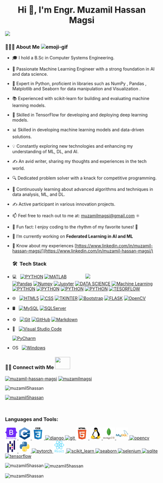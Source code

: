 <h1 align="center">Hi 👋, I'm Engr. Muzamil Hassan Magsi</h1>
<img src="https://camo.githubusercontent.com/7de37139d0b4c1ce40865e799b446c0e963a3dd8fb68d239707237c40604fa3d/68747470733a2f2f63646e2e6472696262626c652e636f6d2f75736572732f3733303730332f73637265656e73686f74732f363538313234332f6176656e746f2e676966">
<h3 align="center"></h3>


<h3>👨🏻‍💻  About Me <img src="https://camo.githubusercontent.com/2fa9a884d43000873de7a1c7f96f78971ce1e7af7e5fbf8aad7ec600974992e6/68747470733a2f2f6d656469612e67697068792e636f6d2f6d656469612f31326f75664342304d795a31476f2f67697068792e676966" alt="emoji-gif" style="width: 50px; height: 50px;"></h3>

 
- 🎓 I hold a B.Sc in Computer Systems Engineering.
- 🤖 Passionate Machine Learning Engineer with a strong foundation in AI and data science.
- 🐍 Expert in Python, proficient in libraries such as NumPy , Pandas , Matplotlib and Seaborn for data manipulation and Visualization .
- 📚 Experienced with scikit-learn for building and evaluating machine learning models.
- 🤖 Skilled in TensorFlow for developing and deploying deep learning models.
- 📊 Skilled in developing machine learning models and data-driven solutions.
- 💡 Constantly exploring new technologies and enhancing my understanding of ML, DL, and AI.
- ✍ An avid writer, sharing my thoughts and experiences in the tech world.
- 🔍 Dedicated problem solver with a knack for competitive programming.
- 🌱 Continuously learning about advanced algorithms and techniques in data analysis, ML, and DL.
- ✍️ Active participant in various innovation projects.
- 📫 Feel free to reach out to me at: muzamilmagsi@gmail.com ⚛️
- 🎵 Fun fact: I enjoy coding to the rhythm of my favorite tunes! 🎸
- 🔭 I’m currently working on **Federated Learning in AI and ML**
- 📄 Know about my experiences [https://www.linkedin.com/in/muzamil-hassan-magsi/](https://www.linkedin.com/in/muzamil-hassan-magsi/)

  <h3 tabindex="-1" class="heading-element" dir="auto"> 🛠 &nbsp;Tech Stack</h3>
  <a  ><img src="https://raw.githubusercontent.com/FedericoCeratto/dashing/gh-pages/tty.gif" align="right" width="50%" style="max-width: 100%;"></a>
<ul dir="auto">
<li>
<p dir="auto">💻 &nbsp;
<a target="_blank" rel="noopener noreferrer nofollow" href="https://camo.githubusercontent.com/8717d68f9391c117fed2e684f1661d04825367eea9e812bce2316064552612cb/68747470733a2f2f696d672e736869656c64732e696f2f62616467652f2d507974686f6e2d3333333333333f7374796c653d666c6174266c6f676f3d707974686f6e"><img src="https://camo.githubusercontent.com/8717d68f9391c117fed2e684f1661d04825367eea9e812bce2316064552612cb/68747470733a2f2f696d672e736869656c64732e696f2f62616467652f2d507974686f6e2d3333333333333f7374796c653d666c6174266c6f676f3d707974686f6e" alt="PYTHON" data-canonical-src="https://img.shields.io/badge/-Python-333333?style=flat&amp;logo=python" style="max-width: 100%;"></a>
<a target="_blank" rel="noopener noreferrer nofollow" href="https://camo.githubusercontent.com/bc0a55e41ffd89fcd2884fb1a8b8f7d3eeaf1671627b6c764f3232a28a96addf/68747470733a2f2f7777772e6d617468776f726b732e636f6d2f6d61746c616263656e7472616c2f696d616765732f6d61746c61622d66696c652d65786368616e67652e737667"><img src="https://camo.githubusercontent.com/bc0a55e41ffd89fcd2884fb1a8b8f7d3eeaf1671627b6c764f3232a28a96addf/68747470733a2f2f7777772e6d617468776f726b732e636f6d2f6d61746c616263656e7472616c2f696d616765732f6d61746c61622d66696c652d65786368616e67652e737667" alt="MATLAB" data-canonical-src="https://www.mathworks.com/matlabcentral/images/matlab-file-exchange.svg" style="max-width: 100%;"></a>
<a target="_blank" rel="noopener noreferrer nofollow" href="https://camo.githubusercontent.com/ee170ab020acf45b9c365bff85d8c85c298c1cca3c2e8edbce6c67874c759476/68747470733a2f2f696d672e736869656c64732e696f2f62616467652f50616e6461732d3135303435383f7374796c653d666c61742d737175617265266c6f676f3d70616e646173266c6f676f436f6c6f723d7768697465253232"><img src="https://camo.githubusercontent.com/ee170ab020acf45b9c365bff85d8c85c298c1cca3c2e8edbce6c67874c759476/68747470733a2f2f696d672e736869656c64732e696f2f62616467652f50616e6461732d3135303435383f7374796c653d666c61742d737175617265266c6f676f3d70616e646173266c6f676f436f6c6f723d7768697465253232" alt="Pandas" data-canonical-src="https://img.shields.io/badge/Pandas-150458?style=flat-square&amp;logo=pandas&amp;logoColor=white%22" style="max-width: 100%;"></a>
<a target="_blank" rel="noopener noreferrer nofollow" href="https://camo.githubusercontent.com/e04208192913de6e3ae86898628ceb0a79b28c2608ae603a28cb952ee56f5fdf/68747470733a2f2f696d672e736869656c64732e696f2f62616467652f4e756d70792d3031333234333f7374796c653d666c61742d737175617265266c6f676f3d6e756d7079266c6f676f436f6c6f723d7768697465253232"><img src="https://camo.githubusercontent.com/e04208192913de6e3ae86898628ceb0a79b28c2608ae603a28cb952ee56f5fdf/68747470733a2f2f696d672e736869656c64732e696f2f62616467652f4e756d70792d3031333234333f7374796c653d666c61742d737175617265266c6f676f3d6e756d7079266c6f676f436f6c6f723d7768697465253232" alt="Numpy" data-canonical-src="https://img.shields.io/badge/Numpy-013243?style=flat-square&amp;logo=numpy&amp;logoColor=white%22" style="max-width: 100%;"></a>
<a target="_blank" rel="noopener noreferrer nofollow" href="https://camo.githubusercontent.com/5d4e57c15780e843eaac1322f74cda8b9880efd38c8f1696a2957de8b4ca9319/68747470733a2f2f696d672e736869656c64732e696f2f62616467652f4a7570797465722d4633373632363f7374796c653d666c61742d737175617265266c6f676f3d4a757079746572266c6f676f436f6c6f723d7768697465"><img src="https://camo.githubusercontent.com/5d4e57c15780e843eaac1322f74cda8b9880efd38c8f1696a2957de8b4ca9319/68747470733a2f2f696d672e736869656c64732e696f2f62616467652f4a7570797465722d4633373632363f7374796c653d666c61742d737175617265266c6f676f3d4a757079746572266c6f676f436f6c6f723d7768697465" alt="Jupyter" data-canonical-src="https://img.shields.io/badge/Jupyter-F37626?style=flat-square&amp;logo=Jupyter&amp;logoColor=white" style="max-width: 100%;"></a>
<a target="_blank" rel="noopener noreferrer nofollow" href="https://camo.githubusercontent.com/5f013a4df926e953f53fe7e514eecbd85d5470731a125df19612506438077f04/68747470733a2f2f696d672e736869656c64732e696f2f62616467652f2d44617461253230536369656e63652d3333333333333f7374796c653d666c6174266c6f676f3d64617461253230736369656e6365"><img src="https://camo.githubusercontent.com/5f013a4df926e953f53fe7e514eecbd85d5470731a125df19612506438077f04/68747470733a2f2f696d672e736869656c64732e696f2f62616467652f2d44617461253230536369656e63652d3333333333333f7374796c653d666c6174266c6f676f3d64617461253230736369656e6365" alt="DATA SCIENCE" data-canonical-src="https://img.shields.io/badge/-Data%20Science-333333?style=flat&amp;logo=data%20science" style="max-width: 100%;"></a>
<a target="_blank" rel="noopener noreferrer nofollow" href="https://camo.githubusercontent.com/a7c1870b2caa95602056a32ddc4600e16804dcff2d0da1ebf671f60ecbc3bb43/68747470733a2f2f696d672e736869656c64732e696f2f62616467652f2d4d4c2d3333333333333f7374796c653d666c6174266c6f676f3d4d4c"><img src="https://camo.githubusercontent.com/a7c1870b2caa95602056a32ddc4600e16804dcff2d0da1ebf671f60ecbc3bb43/68747470733a2f2f696d672e736869656c64732e696f2f62616467652f2d4d4c2d3333333333333f7374796c653d666c6174266c6f676f3d4d4c" alt="Machine Learning" data-canonical-src="https://img.shields.io/badge/-ML-333333?style=flat&amp;logo=ML" style="max-width: 100%;"></a>
<a target="_blank" rel="noopener noreferrer nofollow" href="https://camo.githubusercontent.com/8a7c4f7b55039afe51a48a90adbbca9c0972d7517b37c6dec3f2c8b0175bd67e/68747470733a2f2f696d672e736869656c64732e696f2f62616467652f2d4d4154504c4f544c49422d3333333333333f7374796c653d666c6174266c6f676f3d707974686f6e"><img src="https://camo.githubusercontent.com/8a7c4f7b55039afe51a48a90adbbca9c0972d7517b37c6dec3f2c8b0175bd67e/68747470733a2f2f696d672e736869656c64732e696f2f62616467652f2d4d4154504c4f544c49422d3333333333333f7374796c653d666c6174266c6f676f3d707974686f6e" alt="PYTHON" data-canonical-src="https://img.shields.io/badge/-MATPLOTLIB-333333?style=flat&amp;logo=python" style="max-width: 100%;"></a>
<a target="_blank" rel="noopener noreferrer nofollow" href="https://camo.githubusercontent.com/7fce57288737142546fcb33f2824a40e9ac373739a99c04b6301e7527c1759c2/68747470733a2f2f696d672e736869656c64732e696f2f62616467652f2d534541424f524e2d3333333333333f7374796c653d666c6174266c6f676f3d707974686f6e"><img src="https://camo.githubusercontent.com/7fce57288737142546fcb33f2824a40e9ac373739a99c04b6301e7527c1759c2/68747470733a2f2f696d672e736869656c64732e696f2f62616467652f2d534541424f524e2d3333333333333f7374796c653d666c6174266c6f676f3d707974686f6e" alt="PYTHON" data-canonical-src="https://img.shields.io/badge/-SEABORN-333333?style=flat&amp;logo=python" style="max-width: 100%;"></a>
<a target="_blank" rel="noopener noreferrer nofollow" href="https://camo.githubusercontent.com/4043894ecb29f5b8b44e0864aaec0858eee57c13bc9ce04da6f6c5d168e9cf3f/68747470733a2f2f696d672e736869656c64732e696f2f62616467652f2d504c4f544c592d3333333333333f7374796c653d666c6174266c6f676f3d707974686f6e"><img src="https://camo.githubusercontent.com/4043894ecb29f5b8b44e0864aaec0858eee57c13bc9ce04da6f6c5d168e9cf3f/68747470733a2f2f696d672e736869656c64732e696f2f62616467652f2d504c4f544c592d3333333333333f7374796c653d666c6174266c6f676f3d707974686f6e" alt="PYTHON" data-canonical-src="https://img.shields.io/badge/-PLOTLY-333333?style=flat&amp;logo=python" style="max-width: 100%;"></a>
<a target="_blank" rel="noopener noreferrer nofollow" href="https://camo.githubusercontent.com/9061b6b68662b67554f2f379a140e1b8d20992b63f3b79addcb517b75d7bfa97/68747470733a2f2f696d672e736869656c64732e696f2f62616467652f2d5079746573736f726163742d3333333333333f7374796c653d666c6174266c6f676f3d707974686f6e"><img src="https://camo.githubusercontent.com/9061b6b68662b67554f2f379a140e1b8d20992b63f3b79addcb517b75d7bfa97/68747470733a2f2f696d672e736869656c64732e696f2f62616467652f2d5079746573736f726163742d3333333333333f7374796c653d666c6174266c6f676f3d707974686f6e" alt="PYTHON" data-canonical-src="https://img.shields.io/badge/-Pytessoract-333333?style=flat&amp;logo=python" style="max-width: 100%;"></a>
<a target="_blank" rel="noopener noreferrer nofollow" href="https://camo.githubusercontent.com/f17ec1316b9458395cde05fc2198cbf871f037af2401c88b0d5aaeb3e8e4dd16/68747470733a2f2f696d672e736869656c64732e696f2f62616467652f2d54656e736f72666c6f772d3333333333333f7374796c653d666c6174266c6f676f3d74656e736f72666c6f77"><img src="https://camo.githubusercontent.com/f17ec1316b9458395cde05fc2198cbf871f037af2401c88b0d5aaeb3e8e4dd16/68747470733a2f2f696d672e736869656c64732e696f2f62616467652f2d54656e736f72666c6f772d3333333333333f7374796c653d666c6174266c6f676f3d74656e736f72666c6f77" alt="TESORFLOW" data-canonical-src="https://img.shields.io/badge/-Tensorflow-333333?style=flat&amp;logo=tensorflow" style="max-width: 100%;"></a></p>
</li>
<li>
<p dir="auto">🌐 &nbsp;
<a target="_blank" rel="noopener noreferrer nofollow" href="https://camo.githubusercontent.com/778fb99e61baf467bcc5d71d08c17e1d913ff659cf4cdaa8bf85ee9045950973/68747470733a2f2f696d672e736869656c64732e696f2f62616467652f2d48544d4c352d3333333333333f7374796c653d666c6174266c6f676f3d48544d4c35"><img src="https://camo.githubusercontent.com/778fb99e61baf467bcc5d71d08c17e1d913ff659cf4cdaa8bf85ee9045950973/68747470733a2f2f696d672e736869656c64732e696f2f62616467652f2d48544d4c352d3333333333333f7374796c653d666c6174266c6f676f3d48544d4c35" alt="HTML5" data-canonical-src="https://img.shields.io/badge/-HTML5-333333?style=flat&amp;logo=HTML5" style="max-width: 100%;"></a>
<a target="_blank" rel="noopener noreferrer nofollow" href="https://camo.githubusercontent.com/1ee3a2eb805895d501c6e4e294f539d91491b65e2dfaf8a240a87f501b0d88fa/68747470733a2f2f696d672e736869656c64732e696f2f62616467652f2d4353532d3333333333333f7374796c653d666c6174266c6f676f3d43535333266c6f676f436f6c6f723d313537324236"><img src="https://camo.githubusercontent.com/1ee3a2eb805895d501c6e4e294f539d91491b65e2dfaf8a240a87f501b0d88fa/68747470733a2f2f696d672e736869656c64732e696f2f62616467652f2d4353532d3333333333333f7374796c653d666c6174266c6f676f3d43535333266c6f676f436f6c6f723d313537324236" alt="CSS" data-canonical-src="https://img.shields.io/badge/-CSS-333333?style=flat&amp;logo=CSS3&amp;logoColor=1572B6" style="max-width: 100%;"></a>
<a target="_blank" rel="noopener noreferrer nofollow" href="https://camo.githubusercontent.com/e84a80f5a260cc2dc64936d1c82361aa8ac6c98edecbd57b04588b34cc357c4e/68747470733a2f2f696d672e736869656c64732e696f2f62616467652f2d546b696e7465722d3333333333333f7374796c653d666c6174266c6f676f3d746b696e746572"><img src="https://camo.githubusercontent.com/e84a80f5a260cc2dc64936d1c82361aa8ac6c98edecbd57b04588b34cc357c4e/68747470733a2f2f696d672e736869656c64732e696f2f62616467652f2d546b696e7465722d3333333333333f7374796c653d666c6174266c6f676f3d746b696e746572" alt="TKINTER" data-canonical-src="https://img.shields.io/badge/-Tkinter-333333?style=flat&amp;logo=tkinter" style="max-width: 100%;"></a>
<a target="_blank" rel="noopener noreferrer nofollow" href="https://camo.githubusercontent.com/f30429f7bf857f532c7d2a13c44483afa14968fe871b1b122798d2efc3d33205/68747470733a2f2f696d672e736869656c64732e696f2f62616467652f2d426f6f7473747261702d3333333333333f7374796c653d666c6174266c6f676f3d626f6f747374726170266c6f676f436f6c6f723d353633443743"><img src="https://camo.githubusercontent.com/f30429f7bf857f532c7d2a13c44483afa14968fe871b1b122798d2efc3d33205/68747470733a2f2f696d672e736869656c64732e696f2f62616467652f2d426f6f7473747261702d3333333333333f7374796c653d666c6174266c6f676f3d626f6f747374726170266c6f676f436f6c6f723d353633443743" alt="Bootstrap" data-canonical-src="https://img.shields.io/badge/-Bootstrap-333333?style=flat&amp;logo=bootstrap&amp;logoColor=563D7C" style="max-width: 100%;"></a>
<a target="_blank" rel="noopener noreferrer nofollow" href="https://camo.githubusercontent.com/a87a97d15b4c910c0ece8b3a8b5d87fc55464e4e80f707075479bf2db18909fd/68747470733a2f2f696d672e736869656c64732e696f2f62616467652f2d466c61736b2d3333333333333f7374796c653d666c6174266c6f676f3d666c61736b"><img src="https://camo.githubusercontent.com/a87a97d15b4c910c0ece8b3a8b5d87fc55464e4e80f707075479bf2db18909fd/68747470733a2f2f696d672e736869656c64732e696f2f62616467652f2d466c61736b2d3333333333333f7374796c653d666c6174266c6f676f3d666c61736b" alt="FLASK" data-canonical-src="https://img.shields.io/badge/-Flask-333333?style=flat&amp;logo=flask" style="max-width: 100%;"></a>
<a target="_blank" rel="noopener noreferrer nofollow" href="https://camo.githubusercontent.com/983a427b91662468c533d9c259ce70d4d4764da39e250f3e94a7a84c4388d3f0/68747470733a2f2f696d672e736869656c64732e696f2f62616467652f2d4f70656e43562d3333333333333f7374796c653d666c6174266c6f676f3d4f70656e4356"><img src="https://camo.githubusercontent.com/983a427b91662468c533d9c259ce70d4d4764da39e250f3e94a7a84c4388d3f0/68747470733a2f2f696d672e736869656c64732e696f2f62616467652f2d4f70656e43562d3333333333333f7374796c653d666c6174266c6f676f3d4f70656e4356" alt="OpenCV" data-canonical-src="https://img.shields.io/badge/-OpenCV-333333?style=flat&amp;logo=OpenCV" style="max-width: 100%;"></a></p>
</li>
<li>
<p dir="auto">🛢 &nbsp;
<a target="_blank" rel="noopener noreferrer nofollow" href="https://camo.githubusercontent.com/b214d6c730768e6146044a0926dfe561649b932d95e7bff02fe3d36062f8fe82/68747470733a2f2f696d672e736869656c64732e696f2f62616467652f2d4d7953514c2d3333333333333f7374796c653d666c6174266c6f676f3d6d7973716c"><img src="https://camo.githubusercontent.com/b214d6c730768e6146044a0926dfe561649b932d95e7bff02fe3d36062f8fe82/68747470733a2f2f696d672e736869656c64732e696f2f62616467652f2d4d7953514c2d3333333333333f7374796c653d666c6174266c6f676f3d6d7973716c" alt="MySQL" data-canonical-src="https://img.shields.io/badge/-MySQL-333333?style=flat&amp;logo=mysql" style="max-width: 100%;"></a>
<a target="_blank" rel="noopener noreferrer nofollow" href="https://camo.githubusercontent.com/64149e620c55bb17f19f11f1b994cc2debe3370eaff501df9034c3238399c82f/68747470733a2f2f696d672e736869656c64732e696f2f62616467652f2d53514c5365727665722d3333333333333f7374796c653d666c6174266c6f676f3d73716b736572766572"><img src="https://camo.githubusercontent.com/64149e620c55bb17f19f11f1b994cc2debe3370eaff501df9034c3238399c82f/68747470733a2f2f696d672e736869656c64732e696f2f62616467652f2d53514c5365727665722d3333333333333f7374796c653d666c6174266c6f676f3d73716b736572766572" alt="SQLServer" data-canonical-src="https://img.shields.io/badge/-SQLServer-333333?style=flat&amp;logo=sqkserver" style="max-width: 100%;"></a></p>
</li>
<li>
<p dir="auto">⚙️ &nbsp;
<a target="_blank" rel="noopener noreferrer nofollow" href="https://camo.githubusercontent.com/8a7125489e1797dfccceebd9b4669a098d22394ed1cd441e14913cfda30513d9/68747470733a2f2f696d672e736869656c64732e696f2f62616467652f2d4769742d3333333333333f7374796c653d666c6174266c6f676f3d676974"><img src="https://camo.githubusercontent.com/8a7125489e1797dfccceebd9b4669a098d22394ed1cd441e14913cfda30513d9/68747470733a2f2f696d672e736869656c64732e696f2f62616467652f2d4769742d3333333333333f7374796c653d666c6174266c6f676f3d676974" alt="Git" data-canonical-src="https://img.shields.io/badge/-Git-333333?style=flat&amp;logo=git" style="max-width: 100%;"></a>
<a target="_blank" rel="noopener noreferrer nofollow" href="https://camo.githubusercontent.com/3bb5bcea14973fd4e53db973ea920d9ef9d09f18b8483ae82a2c580be369cdf8/68747470733a2f2f696d672e736869656c64732e696f2f62616467652f2d4769744875622d3333333333333f7374796c653d666c6174266c6f676f3d676974687562"><img src="https://camo.githubusercontent.com/3bb5bcea14973fd4e53db973ea920d9ef9d09f18b8483ae82a2c580be369cdf8/68747470733a2f2f696d672e736869656c64732e696f2f62616467652f2d4769744875622d3333333333333f7374796c653d666c6174266c6f676f3d676974687562" alt="GitHub" data-canonical-src="https://img.shields.io/badge/-GitHub-333333?style=flat&amp;logo=github" style="max-width: 100%;"></a>
<a target="_blank" rel="noopener noreferrer nofollow" href="https://camo.githubusercontent.com/e792c861cfda991fb13d92dd4d0a1622ae8114dd853e907c924229c606a36a63/68747470733a2f2f696d672e736869656c64732e696f2f62616467652f2d4d61726b646f776e2d3333333333333f7374796c653d666c6174266c6f676f3d6d61726b646f776e"><img src="https://camo.githubusercontent.com/e792c861cfda991fb13d92dd4d0a1622ae8114dd853e907c924229c606a36a63/68747470733a2f2f696d672e736869656c64732e696f2f62616467652f2d4d61726b646f776e2d3333333333333f7374796c653d666c6174266c6f676f3d6d61726b646f776e" alt="Markdown" data-canonical-src="https://img.shields.io/badge/-Markdown-333333?style=flat&amp;logo=markdown" style="max-width: 100%;"></a></p>
</li>
<li>
<p dir="auto">🔧 &nbsp;
<a target="_blank" rel="noopener noreferrer nofollow" href="https://camo.githubusercontent.com/d8932bbfd71bc046a82e449545f35985b9a78f4ac73cd8b0d6e61f9f45179b30/68747470733a2f2f696d672e736869656c64732e696f2f62616467652f2d56697375616c25323053747564696f253230436f64652d3333333333333f7374796c653d666c6174266c6f676f3d76697375616c2d73747564696f2d636f6465266c6f676f436f6c6f723d303037414343"><img src="https://camo.githubusercontent.com/d8932bbfd71bc046a82e449545f35985b9a78f4ac73cd8b0d6e61f9f45179b30/68747470733a2f2f696d672e736869656c64732e696f2f62616467652f2d56697375616c25323053747564696f253230436f64652d3333333333333f7374796c653d666c6174266c6f676f3d76697375616c2d73747564696f2d636f6465266c6f676f436f6c6f723d303037414343" alt="Visual Studio Code" data-canonical-src="https://img.shields.io/badge/-Visual%20Studio%20Code-333333?style=flat&amp;logo=visual-studio-code&amp;logoColor=007ACC" style="max-width: 100%;"></a>

 
<a target="_blank" rel="noopener noreferrer nofollow" href="https://camo.githubusercontent.com/9475b3a10b5f05af8f04d9482f79a2aa1b92ad1b451fba8c92b7798f77e81434/68747470733a2f2f696d672e736869656c64732e696f2f62616467652f2d5079636861726d2d3333333333333f7374796c653d666c6174266c6f676f3d5079636861726d2d636f6465266c6f676f436f6c6f723d303037414343"><img src="https://camo.githubusercontent.com/9475b3a10b5f05af8f04d9482f79a2aa1b92ad1b451fba8c92b7798f77e81434/68747470733a2f2f696d672e736869656c64732e696f2f62616467652f2d5079636861726d2d3333333333333f7374796c653d666c6174266c6f676f3d5079636861726d2d636f6465266c6f676f436f6c6f723d303037414343" alt="PyCharm" data-canonical-src="https://img.shields.io/badge/-Pycharm-333333?style=flat&amp;logo=Pycharm-code&amp;logoColor=007ACC" style="max-width: 100%;"></a></p>
</li>
<li>
<p dir="auto">OS &nbsp;
<a target="_blank" rel="noopener noreferrer nofollow" href="https://camo.githubusercontent.com/02cbc2b53285d3132c1ef42dad99e8cd906e7b22d6272bee13a4204c5ba225e8/68747470733a2f2f696d672e736869656c64732e696f2f62616467652f2d57696e646f77732d3333333333333f7374796c653d666c6174266c6f676f3d77696e646f7773266c6f676f436f6c6f723d303037414343"><img src="https://camo.githubusercontent.com/02cbc2b53285d3132c1ef42dad99e8cd906e7b22d6272bee13a4204c5ba225e8/68747470733a2f2f696d672e736869656c64732e696f2f62616467652f2d57696e646f77732d3333333333333f7374796c653d666c6174266c6f676f3d77696e646f7773266c6f676f436f6c6f723d303037414343" alt="Windows" data-canonical-src="https://img.shields.io/badge/-Windows-333333?style=flat&amp;logo=windows&amp;logoColor=007ACC" style="max-width: 100%;"></a></p>
</li>
</ul>

<h3> 🤝🏻  Connect with Me   <img src="https://github.com/TheDudeThatCode/TheDudeThatCode/blob/master/Assets/Handshake.gif"  style="width: 50px; height: 40px;"></h3>
<p>
<a href="https://linkedin.com/in/muzamil-hassan-magsi" target="blank"><img align="center" src="https://raw.githubusercontent.com/rahuldkjain/github-profile-readme-generator/master/src/images/icons/Social/linked-in-alt.svg" alt="muzamil-hassan-magsi" height="30" width="40" /></a>
<a href="https://kaggle.com/muzamilmagsi" target="blank"><img align="center" src="https://raw.githubusercontent.com/rahuldkjain/github-profile-readme-generator/master/src/images/icons/Social/kaggle.svg" alt="muzamilmagsi" height="30" width="40" /></a></p>



<p align="left"> <img src="https://komarev.com/ghpvc/?username=muzamil5hassan&label=Profile%20views&color=0e75b6&style=flat" alt="muzamil5hassan" /> </p>

<p align="left"> <a href="https://github.com/ryo-ma/github-profile-trophy"><img src="https://github-profile-trophy.vercel.app/?username=muzamil5hassan" alt="muzamil5hassan" /></a> </p>

<p align="left"> <a href="https://twitter.com/" target="blank"><img src="https://img.shields.io/twitter/follow/?logo=twitter&style=for-the-badge" alt="" /></a> </p>




<h3 align="left">Languages and Tools:</h3>
<p align="left"> <a href="https://getbootstrap.com" target="_blank" rel="noreferrer"> <img src="https://raw.githubusercontent.com/devicons/devicon/master/icons/bootstrap/bootstrap-plain-wordmark.svg" alt="bootstrap" width="40" height="40"/> </a> <a href="https://www.w3schools.com/cpp/" target="_blank" rel="noreferrer"> <img src="https://raw.githubusercontent.com/devicons/devicon/master/icons/cplusplus/cplusplus-original.svg" alt="cplusplus" width="40" height="40"/> </a> <a href="https://www.w3schools.com/css/" target="_blank" rel="noreferrer"> <img src="https://raw.githubusercontent.com/devicons/devicon/master/icons/css3/css3-original-wordmark.svg" alt="css3" width="40" height="40"/> </a> <a href="https://www.djangoproject.com/" target="_blank" rel="noreferrer"> <img src="https://cdn.worldvectorlogo.com/logos/django.svg" alt="django" width="40" height="40"/> </a> <a href="https://git-scm.com/" target="_blank" rel="noreferrer"> <img src="https://www.vectorlogo.zone/logos/git-scm/git-scm-icon.svg" alt="git" width="40" height="40"/> </a> <a href="https://www.w3.org/html/" target="_blank" rel="noreferrer"> <img src="https://raw.githubusercontent.com/devicons/devicon/master/icons/html5/html5-original-wordmark.svg" alt="html5" width="40" height="40"/> </a> <a href="https://www.linux.org/" target="_blank" rel="noreferrer"> <img src="https://raw.githubusercontent.com/devicons/devicon/master/icons/linux/linux-original.svg" alt="linux" width="40" height="40"/> </a> <a href="https://www.mongodb.com/" target="_blank" rel="noreferrer"> <img src="https://raw.githubusercontent.com/devicons/devicon/master/icons/mongodb/mongodb-original-wordmark.svg" alt="mongodb" width="40" height="40"/> </a> <a href="https://www.mysql.com/" target="_blank" rel="noreferrer"> <img src="https://raw.githubusercontent.com/devicons/devicon/master/icons/mysql/mysql-original-wordmark.svg" alt="mysql" width="40" height="40"/> </a> <a href="https://opencv.org/" target="_blank" rel="noreferrer"> <img src="https://www.vectorlogo.zone/logos/opencv/opencv-icon.svg" alt="opencv" width="40" height="40"/> </a> <a href="https://pandas.pydata.org/" target="_blank" rel="noreferrer"> <img src="https://raw.githubusercontent.com/devicons/devicon/2ae2a900d2f041da66e950e4d48052658d850630/icons/pandas/pandas-original.svg" alt="pandas" width="40" height="40"/> </a> <a href="https://www.python.org" target="_blank" rel="noreferrer"> <img src="https://raw.githubusercontent.com/devicons/devicon/master/icons/python/python-original.svg" alt="python" width="40" height="40"/> </a> <a href="https://pytorch.org/" target="_blank" rel="noreferrer"> <img src="https://www.vectorlogo.zone/logos/pytorch/pytorch-icon.svg" alt="pytorch" width="40" height="40"/> </a> <a href="https://reactjs.org/" target="_blank" rel="noreferrer"> <img src="https://raw.githubusercontent.com/devicons/devicon/master/icons/react/react-original-wordmark.svg" alt="react" width="40" height="40"/> </a> <a href="https://scikit-learn.org/" target="_blank" rel="noreferrer"> <img src="https://upload.wikimedia.org/wikipedia/commons/0/05/Scikit_learn_logo_small.svg" alt="scikit_learn" width="40" height="40"/> </a> <a href="https://seaborn.pydata.org/" target="_blank" rel="noreferrer"> <img src="https://seaborn.pydata.org/_images/logo-mark-lightbg.svg" alt="seaborn" width="40" height="40"/> </a> <a href="https://www.selenium.dev" target="_blank" rel="noreferrer"> <img src="https://raw.githubusercontent.com/detain/svg-logos/780f25886640cef088af994181646db2f6b1a3f8/svg/selenium-logo.svg" alt="selenium" width="40" height="40"/> </a> <a href="https://www.sqlite.org/" target="_blank" rel="noreferrer"> <img src="https://www.vectorlogo.zone/logos/sqlite/sqlite-icon.svg" alt="sqlite" width="40" height="40"/> </a> <a href="https://www.tensorflow.org" target="_blank" rel="noreferrer"> <img src="https://www.vectorlogo.zone/logos/tensorflow/tensorflow-icon.svg" alt="tensorflow" width="40" height="40"/> </a> </p>

<p><img align="left" src="https://github-readme-stats.vercel.app/api/top-langs?username=muzamil5hassan&show_icons=true&locale=en&layout=compact" alt="muzamil5hassan" /></p>

<p>&nbsp;<img align="center" src="https://github-readme-stats.vercel.app/api?username=muzamil5hassan&show_icons=true&locale=en" alt="muzamil5hassan" /></p>

<p><img align="center" src="https://github-readme-streak-stats.herokuapp.com/?user=muzamil5hassan&" alt="muzamil5hassan" /></p>
